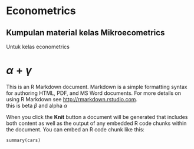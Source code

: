 # Econometrics
## Kumpulan material kelas Mikroecometrics


Untuk kelas econometrics

$\alpha + \gamma$
=======
This is an R Markdown document. Markdown is a simple formatting syntax for authoring HTML, PDF, and MS Word documents. For more details on using R Markdown see <http://rmarkdown.rstudio.com>.  
this is beta $\beta$ and alpha $\alpha$

When you click the **Knit** button a document will be generated that includes both content as well as the output of any embedded R code chunks within the document. You can embed an R code chunk like this:

```{r}
summary(cars)
```

